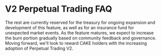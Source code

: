# V2 Perpetual Trading FAQ

The rest are currently reserved for the treasury for ongoing expansion and development of this feature, as well as for an insurance fund for unexpected market events. As the feature matures, we expect to increase the burn portion gradually based on community feedback and governance. Moving forward, we'll look to reward CAKE holders with the increasing adoption of Perpetual Trading V2.
